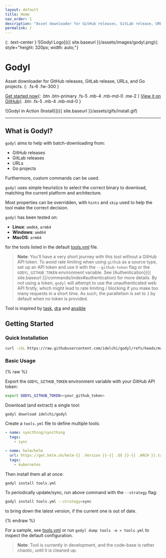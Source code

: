 ```yaml
---
layout: default
title: Home
nav_order: 1
description: "Asset downloader for GitHub releases, GitLab release, URLs, and Go projects."
permalink: /
---
```


{: .text-center }
![Godyl Logo]({{ site.baseurl }}/assets/images/godyl.png){: style="height: 320px; width: auto;"}

# Godyl

Asset downloader for GitHub releases, GitLab release, URLs, and Go projects.
{: .fs-6 .fw-300 }

[Get started now](#getting-started){: .btn .btn-primary .fs-5 .mb-4 .mb-md-0 .me-2 } [View it on GitHub](https://github.com/idelchi/godyl){: .btn .fs-5 .mb-4 .mb-md-0 }

![Godyl in Action (Install)]({{ site.baseurl }}/assets/gifs/install.gif)

---

## What is Godyl?

`godyl` aims to help with batch-downloading from:

- GitHub releases
- GitLab releases
- URLs
- Go projects

Furthermore, custom commands can be used.

`godyl` uses simple heuristics to select the correct binary to download, matching the current platform and architecture.

Most properties can be overridden, with `hints` and `skip` used to help the tool make the correct decision.

`godyl` has been tested on:

- **Linux**: `amd64`, `arm64`
- **Windows**: `amd64`
- **MacOS**: `arm64`

for the tools listed in the default [tools.yml](https://github.com/idelchi/godyl/blob/main/tools.yml) file.

> **Note**: You'll have a very short journey with this tool without a GitHub API token. To avoid rate limiting when using `github` as a source type, set up an API token and use it with the `--github-token` flag or the `GODYL_GITHUB_TOKEN` environment variable. See [Authentication]({{ site.baseurl }}/commands/index#authentication) for more details. By not using a token, `godyl` will attempt to use the unauthenticated web API firstly, which might lead to rate limiting / blocking if you make too many requests in a short time. As such, the parallelism is set to `1` by default when no token is provided.

Tool is inspired by [task](https://github.com/go-task/task), [dra](https://github.com/devmatteini/dra) and [ansible](https://github.com/ansible/ansible)

## Getting Started

### Quick Installation

```sh
curl -sSL https://raw.githubusercontent.com/idelchi/godyl/refs/heads/main/install.sh | sh -s -- -d ~/.local/bin
```

### Basic Usage

{% raw %}

Export the `GODYL_GITHUB_TOKEN` environment variable with your GitHub API token:

```sh
export GODYL_GITHUB_TOKEN=<your_github_token>
```

Download (and extract) a single tool:

```sh
godyl download idelchi/godyl
```

Create a `tools.yml` file to define multiple tools:

```yaml
- name: syncthing/syncthing
  tags:
    - sync

- name: helm/helm
  url: https://get.helm.sh/helm-{{ .Version }}-{{ .OS }}-{{ .ARCH }}.tar.gz
  tags:
    - kubernetes
```

Then install them all at once:

```sh
godyl install tools.yml
```

To periodically update/sync, run above command with the `--strategy` flag:

```sh
godyl install tools.yml --strategy=sync
```

to bring down the latest version, if the current one is out of date.

{% endraw %}

For a sample, see [tools.yml](https://github.com/idelchi/godyl/blob/main/tools.yml) or run `godyl dump tools -e > tools.yml` to inspect the default configuration.

> **Note**: Tool is currently in development, and the code-base is rather chaotic, until it is cleaned up.
